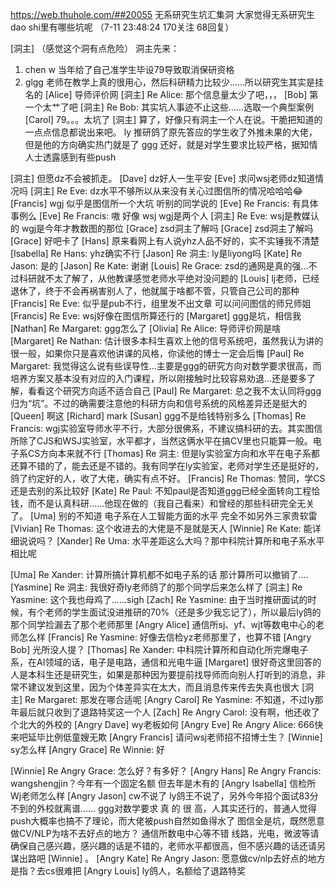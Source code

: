 https://web.thuhole.com/##20055
无系研究生坑汇集洞
大家觉得无系研究生dao shi里有哪些坑呢
（7-11 23:48:24 170关注 68回复）

[洞主] （感觉这个洞有点危险）
洞主先来：
1. chen w 当年给了自己准学生毕设79导致取消保研资格
2. glgg 老师在教学上真的很用心，然后科研精力比较少……所以研究生其实是挂名的
[Alice] 导师评价网
[洞主] Re Alice: 那个信息量太少了吧，，，
[Bob] 第一个太艹了吧
[洞主] Re Bob: 其实坑人事迹不止这些……选取一个典型案例
[Carol] 79。。。太坑了
[洞主] 算了，好像只有洞主一个人在说。干脆把知道的一点点信息都说出来吧。
ly 推研鸽了原先答应的学生收了外推未果的大佬，但是他的方向确实热门就是了
ggg 还好，就是对学生要求比较严格，据知情人士透露感到有些push

[洞主] 但愿dz不会被抓走。
[Dave] dz好人一生平安
[Eve] 求问wsj老师dz知道情况吗
[洞主] Re Eve: dz水平不够所以从来没有关心过图信所的情况哈哈哈😂
[Francis] wgj 似乎是图信所一个大坑
听别的同学说的
[Eve] Re Francis: 
有具体事例么
[Eve] Re Francis: 
嗷 好像 wsj wgj是两个人
[洞主] Re Eve: wsj是教媒认的 wgj是今年才教数图的那位
[Grace] zsd洞主了解吗
[Grace] zsd洞主了解吗
[Grace] 好吧卡了
[Hans] 原来看网上有人说yhz人品不好的，实不实锤我不清楚
[Isabella] Re Hans: yhz确实不行
[Jason] Re 洞主: ly是liyong吗
[Kate] Re Jason: 是的
[Jason] Re Kate: 谢谢
[Louis] Re Grace: zsd的通网是真的强...不过科研就不太了解了，从他教课感觉老师水平绝对没问题的
[Louis] lj老师，已经退休了，终于不会再祸害别人了，他就属于啥都不管，只管自己公司的那种
[Francis] Re Eve: 似乎是pub不行，组里发不出文章
可以问问图信的师兄师姐
[Francis] Re Eve: wsj好像在图信所算还行的
[Margaret] ggg是坑，相信我
[Nathan] Re Margaret: ggg怎么了
[Olivia] Re Alice: 导师评价网是啥
[Margaret] Re Nathan: 估计很多本科生喜欢上他的信号系统吧，虽然我认为讲的很一般，如果你只是喜欢他讲课的风格，你读他的博士一定会后悔
[Paul] Re Margaret: 我觉得这么说有些误导性...主要是ggg的研究方向对数学要求很高，而培养方案又基本没有对应的入门课程，所以刚接触时比较容易劝退...还是要多了解，看看这个研究方向适不适合自己
[Paul] Re Margaret: 总之我不太认同将ggg归为“坑”。不过的确需要注意他的科研方向和信号系统的风格差异还是挺大的
[Queen] 啊这
[Richard] mark
[Susan] ggg不是给钱特别多么
[Thomas] Re Francis: wgj实验室导师水平不行，大部分很佛系，不建议搞科研的去。其实图信所除了CJS和WSJ实验室，水平都才，当然这俩水平在搞CV里也只能算一般。电子系CS方向本来就不行
[Thomas] Re 洞主: 但是ly实验室方向和水平在电子系都还算不错的了，能去还是不错的。我有同学在ly实验室，老师对学生还是挺好的，鸽了约定好的人，收了大佬，确实有点不好。
[Francis] Re Thomas: 赞同，学CS还是去别的系比较好
[Kate] Re Paul: 不知paul是否知道ggg已经全面转向工程恰钱，而不是认真科研……他现在做的（我自己看来）和曾经的那些科研完全无关了。
[Uma] 别的不知道 电子系在人工智能方面的水平 完全不如另外三家贵软雷
[Vivian] Re Thomas: 这个收进去的大佬是不是就是天人
[Winnie] Re Kate: 能详细说说吗？
[Xander] Re Uma: 水平差距这么大吗？那中科院计算所和电子系水平相比呢

[Uma] Re Xander: 计算所搞计算机都不如电子系的话 那计算所可以撤销了....
[Yasmine] Re 洞主: 我很好奇ly老师鸽了的那个同学后来怎么样了
[洞主] Re Yasmine: 这个我也母鸡了……sigh
[Zach] Re Yasmine: 由于当时推研面试的时候，有个老师的学生面试没进推研的70%（还是多少我忘记了），所以最后ly鸽的那个同学捡漏去了那个老师那里
[Angry Alice] 通信所sj、yf、wjt等数电中心的老师怎么样
[Francis] Re Yasmine: 好像去信检yz老师那里了，也算不错
[Angry Bob] 光所没人提？
[Thomas] Re Xander: 中科院计算所和自动化所完爆电子系，在AI领域的话，电子是电路，通信和光电牛逼
[Margaret] 很好奇这里回答的人是本科生还是研究生，如果是那种因为要提前找导师而向别人打听到的消息，非常不建议发到这里，因为个体差异实在太大，而且消息传来传去失真也很大
[洞主] Re Margaret: 那发在哪合适呢
[Angry Carol] Re Yasmine: 不知道，不过ly那年最后就只收到了退路特奖这一个人
[Zach] Re Angry Carol: 没有啊，他还收了个北大的外校的
[Angry Dave] wy老板如何
[Angry Eve] Re Angry Alice: 666快来吧延毕比例低童嫂无欺
[Angry Francis] 请问wsj老师招不招博士生？
[Winnie] sy怎么样
[Angry Grace] Re Winnie: 好

[Winnie] Re Angry Grace: 怎么好？有多好？
[Angry Hans] Re Angry Francis: wangshengjin？今年有一个固定名额 但去年是木有的
[Angry Isabella] 信检所Wj老师怎么样
[Angry Jason] cw不说了
ly鸽王不说了，另外今年招个面试83分不到的外校就离谱……
ggg对数学要求 真 的 很 高，人其实还行的，普通人觉得push大概率也搞不了理论，而大佬被push自然如鱼得水了
图信全是坑，既然愿意做CV/NLP为啥不去好点的地方？
通信所数电中心等不错
线路，光电，微波等请确保自己感兴趣，感兴趣的话是不错的，老师水平都很高，但不感兴趣的话还请另谋出路吧
[Winnie] 。
[Angry Kate] Re Angry Jason: 愿意做cv/nlp去好点的地方是指？去cs很难把
[Angry Louis] ly鸽人，名额给了退路特奖